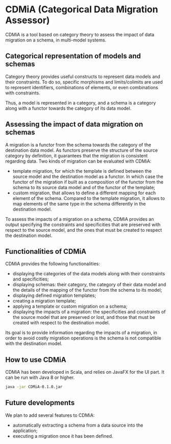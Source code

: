 # CDMiA (Categorical Data Migration Assessor)
CDMiA is a tool based on category theory to assess the impact of data migration on a schema, in multi-model systems.

## Categorical representation of models and schemas
Category theory provides useful constructs to represent data models and their constraints. To do so, specific morphisms and limits/colimits are used to represent identifiers, combinations of elements, or even combinations with constraints. 

Thus, a model is represented in a category, and a schema is a category along with a functor towards the category of its data model. 

## Assessing the impact of data migration on schemas
A migration is a functor from the schema towards the category of the destination data model. As functors preserve the structure of the source category by definition, it guarantees that the migration is consistent regarding data. Two kinds of migration can be evaluated with CDMiA: 
- template migration, for which the template is defined between the source model and the destination model as a functor. In which case the functor of the migration if built as a composition of the functor from the schema to its source data model and of the functor of the template;
- custom migration, that allows to define a different mapping for each element of the schema. Compared to the template migration, it allows to map elements of the same type in the schema differently in the destination model. 

To assess the impacts of a migration on a schema, CDMiA provides an output specifying the constraints and specificities that are preserved with respect to the source model, and the ones that must be created to respect the destination model. 

## Functionalities of CDMiA
CDMiA provides the following functionalities:
- displaying the categories of the data models along with their constraints and specificities;
- displaying schemas: their category, the category of their data model and the details of the mapping of the functor from the schema to its model;
- displaying defined migration templates;
- creating a migration template;
- applying a template or custom migration on a schema;
- displaying the impacts of a migration: the specificities and constraints of the source model that are preserved or lost, and those that must be created with respect to the destination model.

Its goal is to provide information regarding the impacts of a migration, in order to avoid costly migration operations is the schema is not compatible with the destination model.

## How to use CDMiA
CDMiA has been developed in Scala, and relies on JavaFX for the UI part. It can be run with Java 8 or higher.
```bash
java -jar CDMiA-0.1.0.jar
```

## Future developments
We plan to add several features to CDMiA:
- automatically extracting a schema from a data source into the application;
- executing a migration once it has been defined.